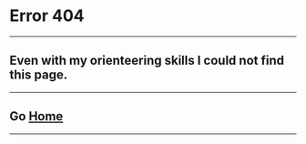 # Error 404
 
---
 
## Even with my orienteering skills I could not find this page.
 
---
 
## Go [Home](/)

---
 
